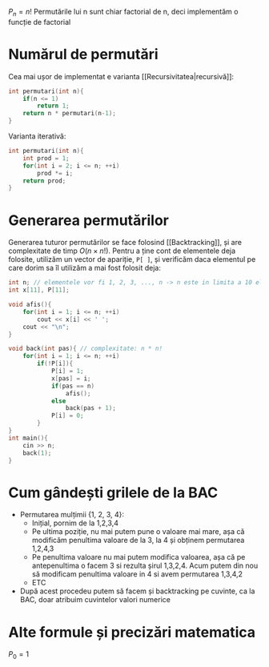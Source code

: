$P_n=n!$
Permutările lui n sunt chiar factorial de n, deci implementăm o funcție de factorial
# Numărul de permutări
Cea mai ușor de implementat e varianta [[Recursivitatea|recursivă]]:
```cpp
int permutari(int n){
	if(n <= 1)
		return 1;
	return n * permutari(n-1);
}
```

Varianta iterativă:
```cpp
int permutari(int n){
    int prod = 1;
    for(int i = 2; i <= n; ++i)
        prod *= i;
    return prod;
}
```
# Generarea permutărilor
Generarea tuturor permutărilor se face folosind [[Backtracking]], și are complexitate de timp $O(n\times n!)$. Pentru a ține cont de elementele deja folosite, utilizăm un vector de apariție, `P[ ]`, și verificăm daca elementul pe care dorim sa îl utilizăm a mai fost folosit deja:
```cpp
int n; // elementele vor fi 1, 2, 3, ..., n -> n este in limita a 10 elemente
int x[11], P[11];

void afis(){
    for(int i = 1; i <= n; ++i)
        cout << x[i] << ' ';
    cout << "\n";
}

void back(int pas){ // complexitate: n * n!
    for(int i = 1; i <= n; ++i)
        if(!P[i]){
            P[i] = 1;
            x[pas] = i;
            if(pas == n)
                afis();
            else 
	            back(pas + 1);
            P[i] = 0;
        }
}
int main(){
	cin >> n;
	back(1);
}
```
# Cum gândești grilele de la BAC
- Permutarea mulțimii {1, 2, 3, 4}:
	- Inițial, pornim de la 1,2,3,4
	- Pe ultima poziție, nu mai putem pune o valoare mai mare, așa că modificăm penultima valoare de la 3, la 4 și obținem permutarea 1,2,4,3
	- Pe penultima valoare nu mai putem modifica valoarea, așa că pe antepenultima o facem 3 si rezulta șirul 1,3,2,4. Acum putem din nou să modificam penultima valoare in 4 si avem permutarea 1,3,4,2
	- ETC
- După acest procedeu putem să facem și backtracking pe cuvinte, ca la BAC, doar atribuim cuvintelor valori numerice
# Alte formule și precizări matematica

$P_0=1$